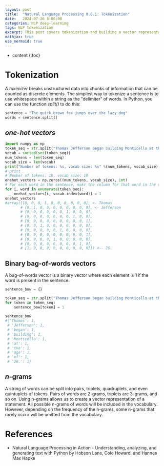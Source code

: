 ```yaml
---
layout: post
title:  "Natural Language Processing 0.0.1: Tokenization"
date:   2024-07-26 8:00:00
categories: NLP deep-learning
tags: NLP tokenization
excerpt: This post covers tokenization and building a vector representation of a statement.
mathjax: true
use_mermaid: true
---
```


* content
{:toc}

# Tokenization

A _tokenizer_ breaks unstructured data into chunks of information that can be counted as discrete elements. The simplest way to tokenize a sentence is to use whitespace within
a string as the "delimiter" of words. In Python, you can use the function _split()_ to do this:
```python
sentence = "The quick brown fox jumps over the lazy dog"
words = sentence.split()
```

## _one-hot vectors_
```python 
import numpy as np
token_seq = str.split("Thomas Jefferson began building Monticello at the age of 26.")
vocab = sorted(set(token_seq))
num_tokens = len(token_seq)
vocab_size = len(vocab)
print("Number of tokens: %s, vocab size: %s" %(num_tokens, vocab_size))
# print
# Number of tokens: 10, vocab size: 10
onehot_vectors = np.zeros((num_tokens, vocab_size), int)
# For each word in the sentence, makr the column for that word in the vocabulary with a `1`.
for i, word in enumerate(token_seq):
    onehot_vectors[i, vocab.index(word)] = 1
onehot_vectors
#array([[0, 0, 0, 1, 0, 0, 0, 0, 0, 0], <- Thomas
       # [0, 1, 0, 0, 0, 0, 0, 0, 0, 0], <- Jefferson
       # [0, 0, 0, 0, 0, 0, 1, 0, 0, 0],
       # [0, 0, 0, 0, 0, 0, 0, 1, 0, 0],
       # [0, 0, 0, 0, 0, 0, 0, 0, 0, 1],
       # [0, 0, 1, 0, 0, 0, 0, 0, 0, 0],
       # [0, 0, 0, 0, 0, 1, 0, 0, 0, 0],
       # [0, 0, 0, 0, 0, 0, 0, 0, 0, 1],
       # [0, 0, 0, 0, 1, 0, 0, 0, 0, 0],
       # [0, 0, 0, 0, 0, 0, 0, 0, 1, 0],
       # [1, 0, 0, 0, 0, 0, 0, 0, 0, 0]]) <-- 26.
```


## Binary bag-of-words vectors
A bag-of-words vector is a binary vector where each element is 1 if the word is present in the sentence.
```python
sentence_bow = {}

token_seq = str.split("Thomas Jefferson began building Monticello at the age of 26.")
for token in token_seq:
    sentence_bow[token] = 1
    
sentence_bow
#{'Thomas': 1,
 # 'Jefferson': 1,
 # 'began': 1,
 # 'building': 1,
 # 'Monticello': 1,
 # 'at': 1,
 # 'the': 1,
 # 'age': 1,
 # 'of': 1,
 # '26.': 1}
``` 

##  _n_-grams
A string of words can be split into pairs, triplets, quadruplets, and even quintuplets of tokens. Pairs of words are 2-grams, triplets are 3-grams, and so on. 
Using n-grams allows us to create a vector representation of a statement. All possible n-grams of words will be included in the vocabulary. However, depending on the frequency of the n-grams, some 
n-grams that rarely occur will be omitted from the vocabulary.

# References
- Natural Language Processing in Action - Understanding, analyzing, and generating text with Python by Hobson Lane, Cole Howard, and
Hannes Max Hapke
